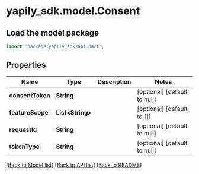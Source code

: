 # yapily_sdk.model.Consent

## Load the model package
```dart
import 'package:yapily_sdk/api.dart';
```

## Properties
Name | Type | Description | Notes
------------ | ------------- | ------------- | -------------
**consentToken** | **String** |  | [optional] [default to null]
**featureScope** | **List&lt;String&gt;** |  | [optional] [default to []]
**requestId** | **String** |  | [optional] [default to null]
**tokenType** | **String** |  | [optional] [default to null]

[[Back to Model list]](../README.md#documentation-for-models) [[Back to API list]](../README.md#documentation-for-api-endpoints) [[Back to README]](../README.md)


